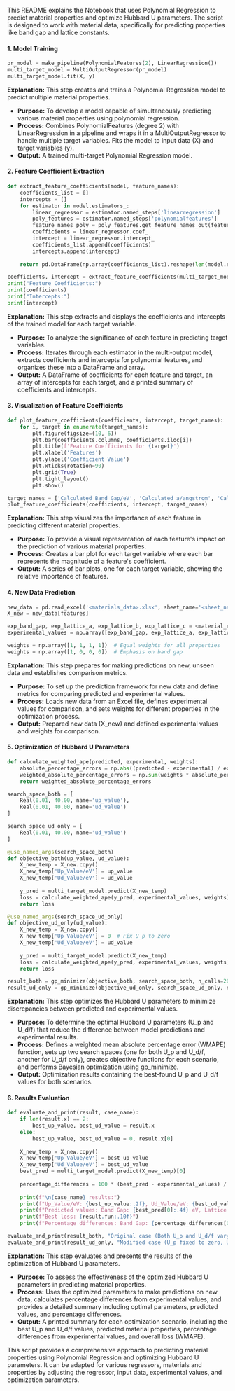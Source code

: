 This README explains the Notebook that uses Polynomial Regression to predict material properties and optimize Hubbard U parameters. The script is designed to work with material data, specifically for predicting properties like band gap and lattice constants.

#### 1. Model Training

```python
pr_model = make_pipeline(PolynomialFeatures(2), LinearRegression())
multi_target_model = MultiOutputRegressor(pr_model)
multi_target_model.fit(X, y)
```

**Explanation:** This step creates and trains a Polynomial Regression model to predict multiple material properties.  
- **Purpose:** To develop a model capable of simultaneously predicting various material properties using polynomial regression.  
- **Process:** Combines PolynomialFeatures (degree 2) with LinearRegression in a pipeline and wraps it in a MultiOutputRegressor to handle multiple target variables. Fits the model to input data (X) and target variables (y).  
- **Output:** A trained multi-target Polynomial Regression model.

#### 2. Feature Coefficient Extraction
```python
def extract_feature_coefficients(model, feature_names):
    coefficients_list = []
    intercepts = []
    for estimator in model.estimators_:
        linear_regressor = estimator.named_steps['linearregression']
        poly_features = estimator.named_steps['polynomialfeatures']
        feature_names_poly = poly_features.get_feature_names_out(feature_names)
        coefficients = linear_regressor.coef_
        intercept = linear_regressor.intercept_
        coefficients_list.append(coefficients)
        intercepts.append(intercept)
    
    return pd.DataFrame(np.array(coefficients_list).reshape(len(model.estimators_), -1), columns=feature_names_poly), np.array(intercepts)

coefficients, intercept = extract_feature_coefficients(multi_target_model, features)
print("Feature Coefficients:")
print(coefficients)
print("Intercepts:")
print(intercept)
```
**Explanation:** This step extracts and displays the coefficients and intercepts of the trained model for each target variable.  
- **Purpose:** To analyze the significance of each feature in predicting target variables.  
- **Process:** Iterates through each estimator in the multi-output model, extracts coefficients and intercepts for polynomial features, and organizes these into a DataFrame and array.  
- **Output:** A DataFrame of coefficients for each feature and target, an array of intercepts for each target, and a printed summary of coefficients and intercepts.


#### 3. Visualization of Feature Coefficients
```python
def plot_feature_coefficients(coefficients, intercept, target_names):
    for i, target in enumerate(target_names):
        plt.figure(figsize=(10, 6))
        plt.bar(coefficients.columns, coefficients.iloc[i])
        plt.title(f'Feature Coefficients for {target}')
        plt.xlabel('Features')
        plt.ylabel('Coefficient Value')
        plt.xticks(rotation=90)
        plt.grid(True)
        plt.tight_layout()
        plt.show()
```

```python
target_names = ['Calculated_Band_Gap/eV', 'Calculated_a/angstrom', 'Calculated_b/angstrom', 'Calculated_c/angstrom']
plot_feature_coefficients(coefficients, intercept, target_names)
```
**Explanation:** This step visualizes the importance of each feature in predicting different material properties.  
- **Purpose:** To provide a visual representation of each feature's impact on the prediction of various material properties.  
- **Process:** Creates a bar plot for each target variable where each bar represents the magnitude of a feature's coefficient.  
- **Output:** A series of bar plots, one for each target variable, showing the relative importance of features.

#### 4. New Data Prediction
```python
new_data = pd.read_excel('<materials_data>.xlsx', sheet_name='<sheet_name>')
X_new = new_data[features]
```

```python
exp_band_gap, exp_lattice_a, exp_lattice_b, exp_lattice_c = <material_exp_band_gap>, <material_exp_lattice_a>, <material_exp_lattice_b>, <material_exp_lattice_c>
experimental_values = np.array([exp_band_gap, exp_lattice_a, exp_lattice_b, exp_lattice_c])
```

```python
weights = np.array([1, 1, 1, 1])  # Equal weights for all properties
weights = np.array([1, 0, 0, 0])  # Emphasis on band gap
```

**Explanation:** This step prepares for making predictions on new, unseen data and establishes comparison metrics.  
- **Purpose:** To set up the prediction framework for new data and define metrics for comparing predicted and experimental values.  
- **Process:** Loads new data from an Excel file, defines experimental values for comparison, and sets weights for different properties in the optimization process.  
- **Output:** Prepared new data (X_new) and defined experimental values and weights for comparison.




#### 5. Optimization of Hubbard U Parameters
```python
def calculate_weighted_ape(predicted, experimental, weights):
    absolute_percentage_errors = np.abs((predicted - experimental) / experimental)
    weighted_absolute_percentage_errors = np.sum(weights * absolute_percentage_errors) / np.sum(weights) 
    return weighted_absolute_percentage_errors
```
```python
search_space_both = [
    Real(0.01, 40.00, name='up_value'),
    Real(0.01, 40.00, name='ud_value')
]

search_space_ud_only = [
    Real(0.01, 40.00, name='ud_value')
]
```
```python
@use_named_args(search_space_both)
def objective_both(up_value, ud_value):
    X_new_temp = X_new.copy()
    X_new_temp['Up_Value/eV'] = up_value
    X_new_temp['Ud_Value/eV'] = ud_value
    
    y_pred = multi_target_model.predict(X_new_temp)
    loss = calculate_weighted_ape(y_pred, experimental_values, weights)
    return loss
```
```python
@use_named_args(search_space_ud_only)
def objective_ud_only(ud_value):
    X_new_temp = X_new.copy()
    X_new_temp['Up_Value/eV'] = 0  # Fix U_p to zero
    X_new_temp['Ud_Value/eV'] = ud_value
    
    y_pred = multi_target_model.predict(X_new_temp)
    loss = calculate_weighted_ape(y_pred, experimental_values, weights)
    return loss
```
```python
result_both = gp_minimize(objective_both, search_space_both, n_calls=200, random_state=100)
result_ud_only = gp_minimize(objective_ud_only, search_space_ud_only, n_calls=200, random_state=100)
```

**Explanation:** This step optimizes the Hubbard U parameters to minimize discrepancies between predicted and experimental values.  
- **Purpose:** To determine the optimal Hubbard U parameters (U_p and U_d/f) that reduce the difference between model predictions and experimental results.  
- **Process:** Defines a weighted mean absolute percentage error (WMAPE) function, sets up two search spaces (one for both U_p and U_d/f, another for U_d/f only), creates objective functions for each scenario, and performs Bayesian optimization using gp_minimize.  
- **Output:** Optimization results containing the best-found U_p and U_d/f values for both scenarios.


#### 6. Results Evaluation

```python
def evaluate_and_print(result, case_name):
    if len(result.x) == 2:
        best_up_value, best_ud_value = result.x
    else:
        best_up_value, best_ud_value = 0, result.x[0]
    
    X_new_temp = X_new.copy()
    X_new_temp['Up_Value/eV'] = best_up_value
    X_new_temp['Ud_Value/eV'] = best_ud_value
    best_pred = multi_target_model.predict(X_new_temp)[0]
    
    percentage_differences = 100 * (best_pred - experimental_values) / experimental_values
    
    print(f"\n{case_name} results:")
    print(f"Up_Value/eV: {best_up_value:.2f}, Ud_Value/eV: {best_ud_value:.2f}")
    print(f"Predicted values: Band Gap: {best_pred[0]:.4f} eV, Lattice constant a: {best_pred[1]:.4f} Å, Lattice constant b: {best_pred[2]:.4f} Å, Lattice constant c: {best_pred[3]:.4f} Å")
    print(f"Best loss: {result.fun:.10f}")
    print(f"Percentage differences: Band Gap: {percentage_differences[0]:.2f}%, Lattice constant a: {percentage_differences[1]:.2f}%, Lattice constant b: {percentage_differences[2]:.2f}%, Lattice constant c: {percentage_differences[3]:.2f}%")

evaluate_and_print(result_both, "Original case (Both U_p and U_d/f varying)")
evaluate_and_print(result_ud_only, "Modified case (U_p fixed to zero, U_d/f varying)")
```

**Explanation:** This step evaluates and presents the results of the optimization of Hubbard U parameters.  
- **Purpose:** To assess the effectiveness of the optimized Hubbard U parameters in predicting material properties.  
- **Process:** Uses the optimized parameters to make predictions on new data, calculates percentage differences from experimental values, and provides a detailed summary including optimal parameters, predicted values, and percentage differences.  
- **Output:** A printed summary for each optimization scenario, including the best U_p and U_d/f values, predicted material properties, percentage differences from experimental values, and overall loss (WMAPE).

This script provides a comprehensive approach to predicting material properties using Polynomial Regression and optimizing Hubbard U parameters. It can be adapted for various regressors, materials and properties by adjusting the regressor, input data, experimental values, and optimization parameters.
